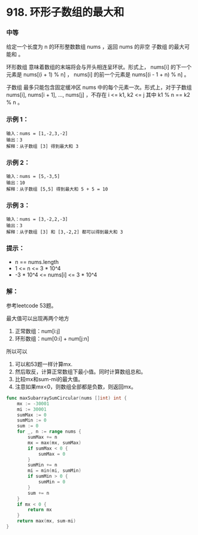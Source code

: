 # 918. 环形子数组的最大和

### 中等

给定一个长度为 n 的环形整数数组 nums ，返回 nums 的非空 子数组 的最大可能和 。

环形数组 意味着数组的末端将会与开头相连呈环状。形式上， nums[i] 的下一个元素是 nums[(i + 1) % n] ， nums[i] 的前一个元素是 nums[(i - 1 + n) % n] 。

子数组 最多只能包含固定缓冲区 nums 中的每个元素一次。形式上，对于子数组 nums[i], nums[i + 1], ..., nums[j] ，不存在 i <= k1, k2 <= j 其中 k1 % n == k2 % n 。

### 示例 1：

    输入：nums = [1,-2,3,-2]
    输出：3
    解释：从子数组 [3] 得到最大和 3

### 示例 2：

    输入：nums = [5,-3,5]
    输出：10
    解释：从子数组 [5,5] 得到最大和 5 + 5 = 10

### 示例 3：

    输入：nums = [3,-2,2,-3]
    输出：3
    解释：从子数组 [3] 和 [3,-2,2] 都可以得到最大和 3

### 提示：
- n == nums.length
- 1 <= n <= 3 * 10^4
- -3 * 10^4 <= nums[i] <= 3 * 10^4​

### 解：
参考leetcode 53题。

最大值可以出现再两个地方
1. 正常数组：num[i:j]
2. 环形数组：num[0:i] + num[j:n]

所以可以
1. 可以和53题一样计算mx. 
2. 然后取反，计算正常数组下最小值。同时计算数组总和。
3. 比较mx和sum-mi的最大值。
4. 注意如果mx<0，则数组全部都是负数，则返回mx。

```go
func maxSubarraySumCircular(nums []int) int {
	mx := -30001
	mi := 30001
	sumMax := 0
	sumMin := 0
	sum := 0
	for _, n := range nums {
		sumMax += n
		mx = max(mx, sumMax)
		if sumMax < 0 {
			sumMax = 0
		}
		sumMin += n
		mi = min(mi, sumMin)
		if sumMin > 0 {
			sumMin = 0
		}
		sum += n
	}
	if mx < 0 {
		return mx
	}
	return max(mx, sum-mi)
}
```